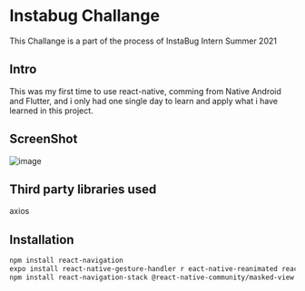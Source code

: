 # Instabug Challange 
This Challange is a part of the process of InstaBug Intern Summer 2021

## Intro
This was my first time to use react-native, comming from Native Android and Flutter, and i only had one single day to learn and apply what i have learned in this project.  

## ScreenShot
![image](https://user-images.githubusercontent.com/18642838/120050068-5efa2080-c01c-11eb-999b-954643b5dd2e.png)

## Third party libraries used 
axios

## Installation
```bash
npm install react-navigation
expo install react-native-gesture-handler r eact-native-reanimated react-native-screens react-native-safe-area-context @react-native-community/masked-view
npm install react-navigation-stack @react-native-community/masked-view
```
